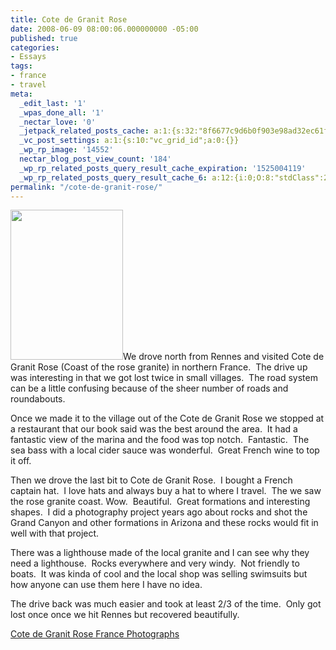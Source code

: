 ```yaml
---
title: Cote de Granit Rose
date: 2008-06-09 08:00:06.000000000 -05:00
published: true
categories:
- Essays
tags:
- france
- travel
meta:
  _edit_last: '1'
  _wpas_done_all: '1'
  _nectar_love: '0'
  _jetpack_related_posts_cache: a:1:{s:32:"8f6677c9d6b0f903e98ad32ec61f8deb";a:2:{s:7:"expires";i:1490126735;s:7:"payload";a:3:{i:0;a:1:{s:2:"id";i:4415;}i:1;a:1:{s:2:"id";i:4410;}i:2;a:1:{s:2:"id";i:788;}}}}
  _vc_post_settings: a:1:{s:10:"vc_grid_id";a:0:{}}
  _wp_rp_image: '14552'
  nectar_blog_post_view_count: '184'
  _wp_rp_related_posts_query_result_cache_expiration: '1525004119'
  _wp_rp_related_posts_query_result_cache_6: a:12:{i:0;O:8:"stdClass":2:{s:7:"post_id";s:4:"4408";s:5:"score";s:18:"104.52802042606352";}i:1;O:8:"stdClass":2:{s:7:"post_id";s:4:"4406";s:5:"score";s:17:"86.99735302756869";}i:2;O:8:"stdClass":2:{s:7:"post_id";s:4:"4405";s:5:"score";s:17:"86.99735302756869";}i:3;O:8:"stdClass":2:{s:7:"post_id";s:4:"4411";s:5:"score";s:17:"86.73029024233361";}i:4;O:8:"stdClass":2:{s:7:"post_id";s:4:"4410";s:5:"score";s:17:"86.28400313970519";}i:5;O:8:"stdClass":2:{s:7:"post_id";s:4:"4407";s:5:"score";s:17:"84.45142167595688";}i:6;O:8:"stdClass":2:{s:7:"post_id";s:4:"4409";s:5:"score";s:17:"77.74181299177201";}i:7;O:8:"stdClass":2:{s:7:"post_id";s:3:"193";s:5:"score";s:17:"77.74181299177201";}i:8;O:8:"stdClass":2:{s:7:"post_id";s:4:"4417";s:5:"score";s:17:"55.79365123008962";}i:9;O:8:"stdClass":2:{s:7:"post_id";s:3:"788";s:5:"score";s:17:"52.89421885521228";}i:10;O:8:"stdClass":2:{s:7:"post_id";s:4:"4413";s:5:"score";s:17:"44.35202870727908";}i:11;O:8:"stdClass":2:{s:7:"post_id";s:4:"4412";s:5:"score";s:17:"44.35202870727908";}}
permalink: "/cote-de-granit-rose/"
---
```

<div>
<p><a href="http://flickr.com/photos/eaglechris/sets/72157606056781746/"><img class="alignright" src="{{ site.baseurl }}/posts/2008/06/2651582267_94549b31ae_m.jpg" alt="" width="180" height="240" /></a>We drove north from Rennes and visited Cote de Granit Rose (Coast of the rose granite) in northern France.  The drive up was interesting in that we got lost twice in small villages.  The road system can be a little confusing because of the sheer number of roads and roundabouts.</p>
<p>Once we made it to the village out of the Cote de Granit Rose we stopped at a restaurant that our book said was the best around the area.  It had a fantastic view of the marina and the food was top notch.  Fantastic.  The sea bass with a local cider sauce was wonderful.  Great French wine to top it off.</p>
<p>Then we drove the last bit to Cote de Granit Rose.  I bought a French captain hat.  I love hats and always buy a hat to where I travel.  The we saw the rose granite coast. Wow.  Beautiful.  Great formations and interesting shapes.  I did a photography project years ago about rocks and shot the Grand Canyon and other formations in Arizona and these rocks would fit in well with that project.</p>
<p>There was a lighthouse made of the local granite and I can see why they need a lighthouse.  Rocks everywhere and very windy.  Not friendly to boats.  It was kinda of cool and the local shop was selling swimsuits but how anyone can use them here I have no idea.</p>
<p>The drive back was much easier and took at least 2/3 of the time.  Only got lost once once we hit Rennes but recovered beautifully.</p>
<p><a href="http://flickr.com/photos/eaglechris/sets/72157606056781746/">Cote de Granit Rose France Photographs</a></p>
</div>
